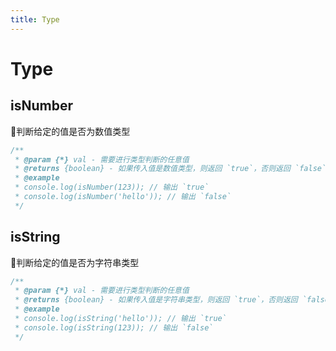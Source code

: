 ```yaml
---
title: Type
---
```


# Type

## isNumber

🎯判断给定的值是否为数值类型

```typescript
/**
 * @param {*} val - 需要进行类型判断的任意值
 * @returns {boolean} - 如果传入值是数值类型，则返回 `true`，否则返回 `false`
 * @example
 * console.log(isNumber(123)); // 输出 `true`
 * console.log(isNumber('hello')); // 输出 `false`
 */
```

## isString

🎯判断给定的值是否为字符串类型

```typescript
/**
 * @param {*} val - 需要进行类型判断的任意值
 * @returns {boolean} - 如果传入值是字符串类型，则返回 `true`，否则返回 `false`
 * @example
 * console.log(isString('hello')); // 输出 `true`
 * console.log(isString(123)); // 输出 `false`
 */
```
